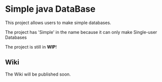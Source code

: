 # Simple java DataBase

This project allows users to make simple databases.

The project has 'Simple' in the name because it can only make Single-user Databases

The project is still in **WIP**!

## Wiki

The Wiki will be published soon.